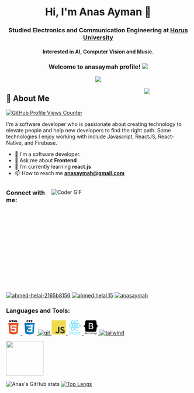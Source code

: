 <h1 align="center">Hi, I'm Anas Ayman 👋</h1>

<h3 align="center">Studied Electronics and Communication Engineering at <a href="Horus University">Horus University </a>
<h4 align="center">  Interested in AI, Computer Vision and Music.</h4> </h3>

 <h3 align="center">
  Welcome to anasaymah profile!
  <img src="https://media.giphy.com/media/hvRJCLFzcasrR4ia7z/giphy.gif" width="28">
</h3>
<!-- Typing SVG by DenverCoder1 - https://github.com/DenverCoder1/readme-typing-svg -->
  
  
  <p align="center">
  <a href="https://github.com/DenverCoder1/readme-typing-svg"><img src="https://readme-typing-svg.herokuapp.com/?lines=Front-end%20web%20developer;Always%20learning%20new%20things&font=Fira%20Code&center=true&width=440&height=45&color=f75c7e&vCenter=true&size=22"></a>
</p> 

 
  <img src="https://github.com/mohamedabusrea/mohamedabusrea/blob/master/profile-img.png" align="right" width="25%"/>


  ## 📘 About Me

[![GitHub Profile Views Counter](https://komarev.com/ghpvc/?username=anasaymah)](https://github.com/antonkomarev/github-profile-views-counter)


I'm a software developer who is passionate about creating technology to elevate people and help new developers to find the right path. Some technologies I enjoy working with include Javascript, ReactJS, React-Native, and Firebase. 

- 🔭 I'm a software developer.
- 💬 Ask me about **Frontend**
- 🌱 I’m currently learning **react.js**
-  📫 How to reach me **anasaymah@gmail.com**
##
</div>

<img align="right" src="https://media.giphy.com/media/SWoSkN6DxTszqIKEqv/giphy.gif" alt="Coder GIF" width="380" height="280">


<h3 align="left">Connect with me:</h3>
<p align="left">
<a href="https://linkedin.com/in/anasayman" target="blank"><img align="center" src="https://raw.githubusercontent.com/rahuldkjain/github-profile-readme-generator/master/src/images/icons/Social/linked-in-alt.svg" alt="ahmed-helal-2165b8156" height="30" width="40" /></a>
<a href="https://fb.com/anas.alfaky.9" target="blank"><img align="center" src="https://raw.githubusercontent.com/rahuldkjain/github-profile-readme-generator/master/src/images/icons/Social/facebook.svg" alt="ahmed.helal.15" height="30" width="40" /></a>
<a href="https://instagram.com/anasaymah" target="blank"><img align="center" src="https://raw.githubusercontent.com/rahuldkjain/github-profile-readme-generator/master/src/images/icons/Social/instagram.svg" alt="anasaymah" height="30" width="40" /></a>
</p>
  

<h3 align="left">Languages and Tools:</h3>
<p align="left"> <a href="https://www.w3.org/html/" target="_blank" rel="noreferrer"> <img src="https://raw.githubusercontent.com/devicons/devicon/master/icons/html5/html5-original-wordmark.svg" alt="html5" width="40" height="40"/> </a> <a href="https://www.w3schools.com/css/" target="_blank" rel="noreferrer"> <img src="https://raw.githubusercontent.com/devicons/devicon/master/icons/css3/css3-original-wordmark.svg" alt="css3" width="40" height="40"/> </a>  <a href="https://git-scm.com/" target="_blank" rel="noreferrer"> <img src="https://www.vectorlogo.zone/logos/git-scm/git-scm-icon.svg" alt="git" width="40" height="40"/> </a>  <a href="https://developer.mozilla.org/en-US/docs/Web/JavaScript" target="_blank" rel="noreferrer"> <img src="https://raw.githubusercontent.com/devicons/devicon/master/icons/javascript/javascript-original.svg" alt="javascript" width="40" height="40"/> </a> <a href="https://reactjs.org/" target="_blank" rel="noreferrer"> <img src="https://raw.githubusercontent.com/devicons/devicon/master/icons/react/react-original-wordmark.svg" alt="react" width="40" height="40"/> </a> <a href="https://getbootstrap.com" target="_blank" rel="noreferrer"> <img src="https://raw.githubusercontent.com/devicons/devicon/master/icons/bootstrap/bootstrap-plain-wordmark.svg" alt="bootstrap" width="40" height="40"/> </a> <a href="https://tailwindcss.com/" target="_blank" rel="noreferrer"> <img src="https://www.vectorlogo.zone/logos/tailwindcss/tailwindcss-icon.svg" alt="tailwind" width="40" height="40"/> </a>  </p>

<img align="center" src="https://github.com/Govindv7555/Govindv7555/blob/main/49e76e0596857673c5c80c85b84394c1.gif" width= 45% height=95px>

![Anas's GitHub stats](https://github-readme-stats.vercel.app/api?username=anasaymah&show_icons=true&theme=tokyonight)
[![Top Langs](https://github-readme-stats.vercel.app/api/top-langs/?username=anasaymah&layout=compact&theme=dark)](https://github.com/anasaymah/github-readme-stats)
